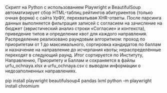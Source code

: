 Скрипт на Python с использованием Playwright и BeautifulSoup автоматизирует сбор HTML-таблиц рейтингов абитуриентов (только очная форма) с сайта УрФУ, перехватывая XHR-ответы. После парсинга данных выполняется фильтрация записей с согласием на зачисление на бюджет (эвристический анализ строки «Согласие» и контекста), приведение типов и определение квот для каждого направления. Распределение реализовано раундовым алгоритмом: проход по приоритетам от 1 до максимального, сортировка кандидатов по баллам и назначение на направление до исчерпания квоты; нераспределённые переходят в следующий раунд. Итог сортируется по Институту, Направлению, Приоритету и Баллам и сохраняется в файлы urfu_ochnaya.xlsx и urfu_ochnaya.csv с выводом информации о недозаполненных направлениях.




pip install playwright beautifulsoup4 pandas lxml
python -m playwright install chromium
